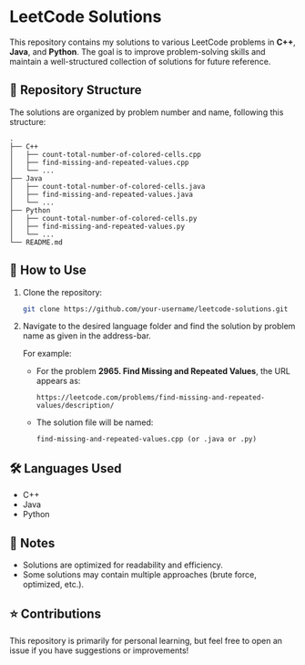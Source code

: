 # LeetCode Solutions

This repository contains my solutions to various LeetCode problems in **C++**, **Java**, and **Python**. The goal is to improve problem-solving skills and maintain a well-structured collection of solutions for future reference.

## 📂 Repository Structure

The solutions are organized by problem number and name, following this structure:

```
.
├── C++
│   ├── count-total-number-of-colored-cells.cpp
│   ├── find-missing-and-repeated-values.cpp
│   └── ...
├── Java
│   ├── count-total-number-of-colored-cells.java
│   ├── find-missing-and-repeated-values.java
│   └── ...
├── Python
│   ├── count-total-number-of-colored-cells.py
│   ├── find-missing-and-repeated-values.py
│   └── ...
└── README.md
```

 ## 🚀 How to Use

1. Clone the repository:
   ```sh
   git clone https://github.com/your-username/leetcode-solutions.git
   ```
2. Navigate to the desired language folder and find the solution by problem name as given in the address-bar.

   For example:
   - For the problem **2965. Find Missing and Repeated Values**, the URL appears as:
     ```
     https://leetcode.com/problems/find-missing-and-repeated-values/description/
     ```
   - The solution file will be named:
     ```
     find-missing-and-repeated-values.cpp (or .java or .py)
     ```

## 🛠 Languages Used
- C++
- Java
- Python

## 📌 Notes
- Solutions are optimized for readability and efficiency.
- Some solutions may contain multiple approaches (brute force, optimized, etc.).

## ⭐ Contributions
This repository is primarily for personal learning, but feel free to open an issue if you have suggestions or improvements!
